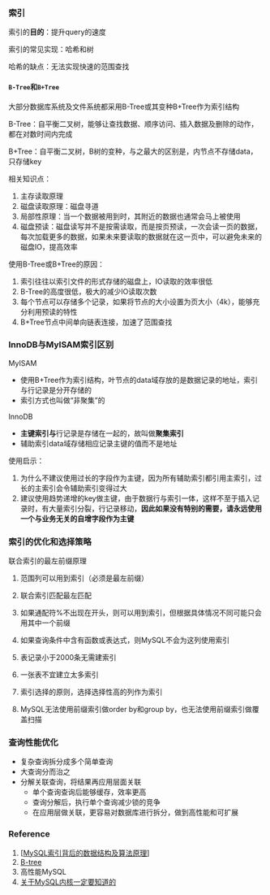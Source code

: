 ###  索引

索引的**目的**：提升query的速度

索引的常见实现：哈希和树

哈希的缺点：无法实现快速的范围查找



#### `B-Tree`和`B+Tree`

大部分数据库系统及文件系统都采用B-Tree或其变种B+Tree作为索引结构

B-Tree：自平衡二叉树，能够让查找数据、顺序访问、插入数据及删除的动作，都在对数时间内完成

B+Tree：自平衡二叉树，B树的变种，与之最大的区别是，内节点不存储data，只存储key 



相关知识点：

1. 主存读取原理 
2. 磁盘读取原理：磁盘寻道
3. 局部性原理：当一个数据被用到时，其附近的数据也通常会马上被使用
4. 磁盘预读：磁盘读写并不是按需读取，而是按页预读，一次会读一页的数据，每次加载更多的数据，如果未来要读取的数据就在这一页中，可以避免未来的磁盘IO，提高效率



使用B-Tree或B+Tree的原因：

1. 索引往往以索引文件的形式存储的磁盘上，IO读取的效率很低
2. B-Tree的高度很低，极大的减少IO读取次数
3. 每个节点可以存储多个记录，如果将节点的大小设置为页大小（4k），能够充分利用预读的特性
4. B+Tree节点中间单向链表连接，加速了范围查找 



### InnoDB与MyISAM索引区别

MyISAM

* 使用B+Tree作为索引结构，叶节点的data域存放的是数据记录的地址，索引与行记录是分开存储的
* 索引方式也叫做“非聚集”的

InnoDB

* **主键索引与**行记录是存储在一起的，故叫做**聚集索引**
* 辅助索引data域存储相应记录主键的值而不是地址



使用启示：

1. 为什么不建议使用过长的字段作为主键，因为所有辅助索引都引用主索引，过长的主索引会令辅助索引变得过大
2. 建议使用趋势递增的key做主键，由于数据行与索引一体，这样不至于插入记录时，有大量索引分裂，行记录移动，**因此如果没有特别的需要，请永远使用一个与业务无关的自增字段作为主键**



### 索引的优化和选择策略 

联合索引的最左前缀原理

1. 范围列可以用到索引（必须是最左前缀）

2. 联合索引匹配最左匹配

3. 如果通配符%不出现在开头，则可以用到索引，但根据具体情况不同可能只会用其中一个前缀

4. 如果查询条件中含有函数或表达式，则MySQL不会为这列使用索引

5. 表记录小于2000条无需建索引

6. 一张表不宜建立太多索引

7. 索引选择的原则，选择选择性高的列作为索引

8. MySQL无法使用前缀索引做order by和group by，也无法使用前缀索引做覆盖扫描


### 查询性能优化

* 复杂查询拆分成多个简单查询
* 大查询分而治之
* 分解关联查询，将结果再应用层面关联
  * 单个查询查询后能够缓存，效率更高
  * 查询分解后，执行单个查询减少锁的竞争
  * 在应用层做关联，更容易对数据库进行拆分，做到高性能和可扩展

### Reference

1. [[MySQL索引背后的数据结构及算法原理](http://blog.codinglabs.org/articles/theory-of-mysql-index.html)]
2. [B-tree](https://en.wikipedia.org/wiki/B-tree)
3. 高性能MySQL 
4. [关于MySQL内核一定要知道的](https://mp.weixin.qq.com/s?__biz=MjM5ODYxMDA5OQ==&mid=2651961620&idx=1&sn=d858c302799cad451656129885214767&chksm=bd2d0cc88a5a85de11ed376570f78a22954e88aad06f0138b3fbfb7be1968699421ac0b99889&scene=21#wechat_redirect)